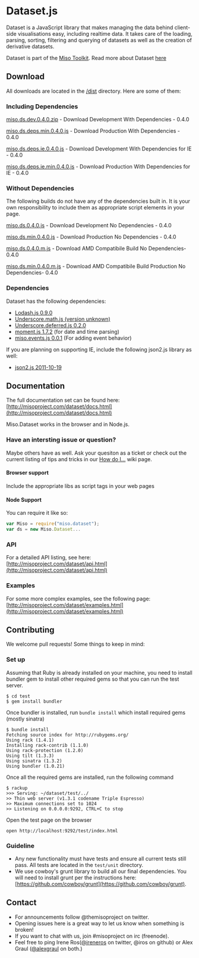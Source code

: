 # Dataset.js

Dataset is a JavaScript library that makes managing the data behind client-side visualisations easy, including realtime data. It takes care of the loading, parsing, sorting, filtering and querying of datasets as well as the creation of derivative datasets.

Dataset is part of the [Miso Toolkit](http://misoproject.com).
Read more about Dataset [here](http://misoproject.com/dataset)

## Download 

All downloads are located in the [/dist](https://github.com/misoproject/dataset/tree/master/dist) directory. Here are some of them:

### Including Dependencies

[miso.ds.dev.0.4.0.zip](https://github.com/downloads/misoproject/dataset/miso.ds.dev.0.4.0.zip) - Download Development With Dependencies - 0.4.0

[miso.ds.deps.min.0.4.0.js](https://github.com/downloads/misoproject/dataset/miso.ds.deps.min.0.4.0.js) - Download Production With Dependencies - 0.4.0

[miso.ds.deps.ie.0.4.0.js](https://github.com/downloads/misoproject/dataset/miso.ds.deps.ie.0.4.0.js) - Download Development With Dependencies for IE - 0.4.0

[miso.ds.deps.ie.min.0.4.0.js](https://github.com/downloads/misoproject/dataset/miso.ds.deps.ie.0.4.0.js) - Download Production With Dependencies for IE - 0.4.0

### Without Dependencies

The following builds do not have any of the dependencies built in. It is your own responsibility to include them as appropriate script elements in your page.

[miso.ds.0.4.0.js](https://github.com/downloads/misoproject/dataset/miso.ds.0.4.0.js) - Download Development No Dependencies - 0.4.0

[miso.ds.min.0.4.0.js](https://github.com/misoproject/dataset/tree/master/dist/miso.ds.min.0.4.0.js) - Download Production No Dependencies - 0.4.0

[miso.ds.0.4.0.m.js](https://github.com/misoproject/dataset/tree/master/dist/miso.ds.0.4.0.m.js) - Download AMD Compatibile Build No Dependencies- 0.4.0

[miso.ds.min.0.4.0.m.js](https://github.com/misoproject/dataset/tree/master/dist/miso.ds.min.0.4.0.m.js) - Download AMD Compatibile Build Production No Dependencies- 0.4.0


### Dependencies

Dataset has the following dependencies:

* [Lodash.js 0.9.0](http://lodash.com/)
* [Underscore.math.js (version unknown)](https://github.com/syntagmatic/underscore.math) 
* [Underscore.deferred.js 0.2.0](https://github.com/wookiehangover/underscore.Deferred)
* [moment.js 1.7.2](http://momentjs.com/) (for date and time parsing)
* [miso.events.js 0.0.1](http://github.com/misoproject/events) (For adding event behavior)

If you are planning on supporting IE, include the following json2.js library as well:
* [json2.js 2011-10-19](https://github.com/douglascrockford/JSON-js) 


## Documentation

The full documentation set can be found here:
[http://misoproject.com/dataset/docs.html](http://misoproject.com/dataset/docs.html)

Miso.Dataset works in the browser and in Node.js.

### Have an intersting issue or question?

Maybe others have as well. Ask your quesiton as a ticket
or check out the current listing of tips and tricks in our
[How do I...](https://github.com/misoproject/dataset/wiki/How-Do-I...) 
wiki page.

#### Browser support

Include the appropriate libs as script tags in your web pages

#### Node Support

You can require it like so:

```javascript
var Miso = require("miso.dataset");
var ds = new Miso.Dataset...
```

### API

For a detailed API listing, see here:
[http://misoproject.com/dataset/api.html](http://misoproject.com/dataset/api.html)

### Examples

For some more complex examples, see the following page:
[http://misoproject.com/dataset/examples.html](http://misoproject.com/dataset/examples.html)

## Contributing

We welcome pull requests! Some things to keep in mind:

### Set up

Assuming that Ruby is already installed on your machine, you need to install bundler gem to install other required gems so that you can run the test server.

    $ cd test
    $ gem install bundler

Once bundler is installed, run ``bundle install`` which install required gems (mostly sinatra)

    $ bundle install
    Fetching source index for http://rubygems.org/
    Using rack (1.4.1)
    Installing rack-contrib (1.1.0)
    Using rack-protection (1.2.0)
    Using tilt (1.3.3)
    Using sinatra (1.3.2)
    Using bundler (1.0.21)

Once all the required gems are installed, run the following command

    $ rackup
    >>> Serving: ~/dataset/test/../
    >> Thin web server (v1.3.1 codename Triple Espresso)
    >> Maximum connections set to 1024
    >> Listening on 0.0.0.0:9292, CTRL+C to stop

Open the test page on the browser

    open http://localhost:9292/test/index.html

### Guideline
  
* Any new functionality must have tests and ensure all current tests still pass. All tests are located in the ```test/unit``` directory.
* We use cowboy's grunt library to build all our final dependencies. You will need to install grunt per the instructions here: [https://github.com/cowboy/grunt](https://github.com/cowboy/grunt).

## Contact

* For announcements follow @themisoproject on twitter.
* Opening issues here is a great way to let us know when something is broken!
* If you want to chat with us, join #misoproject on irc (freenode).
* Feel free to ping Irene Ros([@ireneros](http://twitter.com/ireneros) on twitter, @iros on github) or Alex Graul ([@alexgraul](http://twitter.com/alexgraul) on both.)
